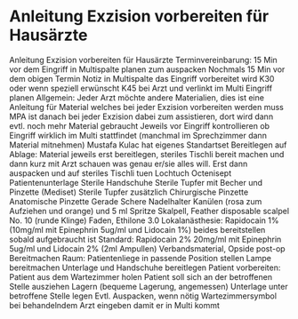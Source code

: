 # Anleitung Exzision vorbereiten für Hausärzte

Anleitung Exzision vorbereiten für Hausärzte
Terminvereinbarung:
15 Min vor dem Eingriff in Multispalte planen zum auspacken
Nochmals 15 Min vor dem obigen Termin Notiz in Multispalte das Eingriff vorbereitet wird
K30 oder wenn speziell erwünscht K45 bei Arzt und verlinkt im Multi Eingriff planen
Allgemein:
Jeder Arzt möchte andere Materialien, dies ist eine Anleitung für Material welches bei jeder Exzision vorbereiten werden muss
MPA ist danach bei jeder Exzision dabei zum assistieren, dort wird dann evtl. noch mehr Material gebraucht
Jeweils vor Eingriff kontrollieren ob Eingriff wirklich im Multi stattfindet (manchmal im Sprechzimmer dann Material mitnehmen)
Mustafa Kulac hat eigenes Standartset
Bereitlegen auf Ablage:
Material jeweils erst bereitlegen, steriles Tischli bereit machen und dann kurz mit Arzt schauen was genau er/sie alles will. Erst dann auspacken und auf steriles Tischli tuen
Lochtuch
Octenisept
Patientenunterlage
Sterile Handschuhe
Sterile Tupfer mit Becher und Pinzette (Mediset)
Sterile Tupfer zusätzlich
Chirurgische Pinzette
Anatomische Pinzette
Gerade Schere
Nadelhalter
Kanülen (rosa zum Aufziehen und orange) und 5 ml Spritze
Skalpell, Feather disposable scalpel No. 10 (runde Klinge)
Faden, Ethilone 3.0
Lokalanästhesie: Rapidocain 1% (10mg/ml mit Epinephrin 5ug/ml und Lidocain 1%) beides bereitstellen sobald aufgebraucht ist Standard: Rapidocain 2% 20mg/ml mit Epinephrin 5ug/ml und Lidocain 2% (2ml Ampullen)
Verbandsmaterial, Opside post-op
Bereitmachen Raum:
Patientenliege in passende Position stellen
Lampe bereitmachen
Unterlage und Handschuhe bereitlegen
Patient vorbereiten:
Patient aus dem Wartezimmer holen
Patient soll sich an der betroffenen Stelle ausziehen
Lagern (bequeme Lagerung, angemessen)
Unterlage unter betroffene Stelle legen
Evtl. Auspacken, wenn nötig
Wartezimmersymbol bei behandelndem Arzt eingeben damit er in Multi kommt